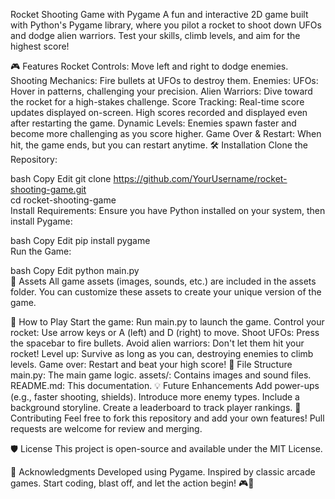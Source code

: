 Rocket Shooting Game with Pygame
A fun and interactive 2D game built with Python's Pygame library, where you pilot a rocket to shoot down UFOs and dodge alien warriors. Test your skills, climb levels, and aim for the highest score!

🎮 Features
Rocket Controls: Move left and right to dodge enemies.
Shooting Mechanics: Fire bullets at UFOs to destroy them.
Enemies:
UFOs: Hover in patterns, challenging your precision.
Alien Warriors: Dive toward the rocket for a high-stakes challenge.
Score Tracking:
Real-time score updates displayed on-screen.
High scores recorded and displayed even after restarting the game.
Dynamic Levels: Enemies spawn faster and become more challenging as you score higher.
Game Over & Restart: When hit, the game ends, but you can restart anytime.
🛠️ Installation
Clone the Repository:

bash
Copy
Edit
git clone https://github.com/YourUsername/rocket-shooting-game.git  
cd rocket-shooting-game  
Install Requirements:
Ensure you have Python installed on your system, then install Pygame:

bash
Copy
Edit
pip install pygame  
Run the Game:

bash
Copy
Edit
python main.py  
🎨 Assets
All game assets (images, sounds, etc.) are included in the assets folder. You can customize these assets to create your unique version of the game.

📝 How to Play
Start the game: Run main.py to launch the game.
Control your rocket: Use arrow keys or A (left) and D (right) to move.
Shoot UFOs: Press the spacebar to fire bullets.
Avoid alien warriors: Don't let them hit your rocket!
Level up: Survive as long as you can, destroying enemies to climb levels.
Game over: Restart and beat your high score!
📂 File Structure
main.py: The main game logic.
assets/: Contains images and sound files.
README.md: This documentation.
💡 Future Enhancements
Add power-ups (e.g., faster shooting, shields).
Introduce more enemy types.
Include a background storyline.
Create a leaderboard to track player rankings.
🤝 Contributing
Feel free to fork this repository and add your own features! Pull requests are welcome for review and merging.

🛡️ License
This project is open-source and available under the MIT License.

🌟 Acknowledgments
Developed using Pygame.
Inspired by classic arcade games.
Start coding, blast off, and let the action begin! 🎮🚀
